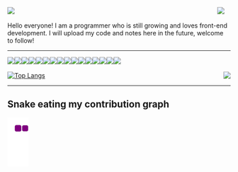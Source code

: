 

<img src="https://media.giphy.com/media/mGcNjsfWAjY5AEZNw6/giphy.gif" width="50"><img align='right' src="https://media.giphy.com/media/WUlplcMpOCEmTGBtBW/giphy.gif" width="30">

Hello everyone! I am a programmer who is still growing and loves front-end development. I will upload my code and notes here in the future, welcome to follow! 

---



[![](https://img.shields.io/badge/-React-61dafb?style=flat-square&logo=react&logoColor=ffffff)](https://reactjs.org/)[![](https://img.shields.io/badge/-Webpack-8dd6f9?style=flat-square&logo=webpack&logoColor=white)](https://webpack.js.org/)[![](https://img.shields.io/badge/-TypeScript-007acc?style=flat-square&logo=typescript&logoColor=white)](https://www.typescriptlang.org/)[![](https://img.shields.io/badge/-CSS3-1572B6?style=flat-square&logo=css3&logoColor=white)](https://www.w3.org/Style/CSS/)[![](https://img.shields.io/badge/-MariaDB-003545?style=flat-square&logo=mariadb&logoColor=white)](https://mariadb.com/)[![](https://img.shields.io/badge/-Sass-cc6699?style=flat-square&logo=sass&logoColor=white)](https://sass-lang.com/)[![](https://img.shields.io/badge/-NPM-cb3837?style=flat-square&logo=npm&logoColor=white)](https://npmjs.com/)[![](https://img.shields.io/badge/-PostCSS-dd3a0a?style=flat-square&logo=postcss&logoColor=white)](https://postcss.org/)[![](https://img.shields.io/badge/-HTML5-E34F26?style=flat-square&logo=html5&logoColor=white)](https://html.spec.whatwg.org/)[![](https://img.shields.io/badge/-Git-f05032?style=flat-square&logo=git&logoColor=white)](https://git-scm.com/)[![](https://img.shields.io/badge/-Stylus-ff6347?style=flat-square&logo=stylus&logoColor=ffffff)](https://stylus-lang.com/)[![](https://img.shields.io/badge/-Linux-fcc624?style=flat-square&logo=linux&logoColor=white)](https://www.linuxfoundation.org/)[![](https://img.shields.io/badge/-JavaScript-f7e018?style=flat-square&logo=javascript&logoColor=white)](https://www.ecma-international.org/)[![](https://img.shields.io/badge/-Vue.js-4fc08d?style=flat-square&logo=vue-dot-js&logoColor=ffffff)](https://vuejs.org/)[![](https://img.shields.io/badge/-Node.js-43853d?style=flat-square&logo=node-dot-js&logoColor=ffffff)](https://nodejs.org/)[![](https://img.shields.io/badge/-Nginx-269539?style=flat-square&logo=nginx&logoColor=ffffff)](https://nginx.org/)



[![Top Langs](https://github-readme-stats.vercel.app/api/top-langs/?username=xphn95)](https://github.com/anuraghazra/github-readme-stats)<img align="right" src="https://github-readme-stats.vercel.app/api?username=xphn95&show_icons=true&theme=dracula&count_private=true"/>

---

## Snake eating my contribution graph

![snake gif](https://github.com/xphn95/xphn95/blob/output/github-contribution-grid-snake.gif)

